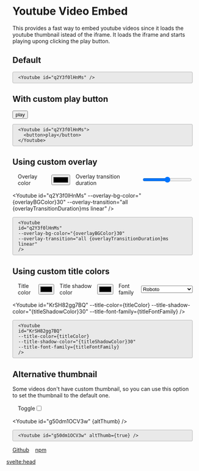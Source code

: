 <script>
  import Youtube from "$lib/Youtube.svelte";
  let overlayBGColor = "#e5a50a";
  let overlayTransitionDuration = 50;

  let titleColor = "#000000";
  let titleShadowColor = "#ffffff";
  let titleFontFamily = "'Segoe UI', Geneva, Verdana, sans-serif";

  let altThumb = false;
</script>

<div class="container">
  <h1>Youtube Video Embed</h1>

  <p>
    This provides a fast way to embed youtube videos since it loads the youtube
    thumbnail istead of the iframe. It loads the iframe and starts playing upong
    clicking the play button.
  </p>

  <h2>Default</h2>
  <Youtube id="q2Y3f0lHnMs" />

```svelte
<Youtube id="q2Y3f0lHnMs" />
```

  <h2>With custom play button</h2>

  <Youtube id="q2Y3f0lHnMs">
    <button>play</button>
  </Youtube>

```svelte
<Youtube id="q2Y3f0lHnMs">
  <button>play</button>
</Youtube>
```

  <h2>Using custom overlay</h2>
  <div class="controls">
    <label for="overlay-color-select">Overlay color</label>
    <input id="overlay-color-select" type="color" bind:value={overlayBGColor} />
    <label for="overlay-transition-duration">Overlay transition duration</label>
    <input
      id="overlay-transition-duration"
      min="0"
      max="1000"
      type="range"
      step="50"
      bind:value={overlayTransitionDuration}
    />
  </div>

<Youtube
id="q2Y3f0lHnMs"
--overlay-bg-color="{overlayBGColor}30"
--overlay-transition="all {overlayTransitionDuration}ms linear"
/>

```svelte
<Youtube
id="q2Y3f0lHnMs"
--overlay-bg-color="{overlayBGColor}30"
--overlay-transition="all {overlayTransitionDuration}ms linear"
/>
```

  <h2>Using custom title colors</h2>
  <div class="controls">
    <label for="title-color-select">Title color</label>
    <input id="title-color-select" type="color" bind:value={titleColor} />
    <label for="title-shadow-color">Title shadow color</label>
    <input id="title-shadow-color" type="color" bind:value={titleShadowColor} />
    <label for="title-font-family">Font family</label>
    <select
      name="title-font-family"
      id="title-font-family"
      bind:value={titleFontFamily}
    >
      <option value="'Roboto', sans-serif">Roboto</option>
      <option value="'Segoe UI', Geneva, Verdana, sans-serif">Segoe UI</option>
      <option value="'Helvetica Neue', Helvetica, Arial, sans-serif"
        >Helvetica Neue</option
      >
      <option value="'Times New Roman', Times, serif">Times New Roman</option>
      <option value="'Courier New', Courier, monospace">Courier New</option>
    </select>
  </div>

<Youtube
id="KrSH82gg7BQ"
--title-color={titleColor}
--title-shadow-color="{titleShadowColor}30"
--title-font-family={titleFontFamily}
/>

```svelte
<Youtube
id="KrSH82gg7BQ"
--title-color={titleColor}
--title-shadow-color="{titleShadowColor}30"
--title-font-family={titleFontFamily}
/>
```

  <h2>Alternative thumbnail</h2>
  <p>
    Some videos don't have custom thumbnail, so you can use this option to set
    the thumbnail to the default one.
  </p>
  <div class="controls">
    <label for="alt-thumbnail-checkbox">Toggle</label>
    <input
      id="alt-thumbnail-checkbox"
      type="checkbox"
      bind:checked={altThumb}
    />
  </div>

<Youtube id="g50dm1OCV3w" {altThumb} />

```svelte
<Youtube id="g50dm1OCV3w" altThumb={true} />
```

  <ul>
    <li>
      <a href="https://github.com/sharu725/youtube-embed">Github</a>
    </li>
    <li>
      <a href="https://www.npmjs.com/package/svelte-youtube-embed">npm</a>
    </li>
  </ul>
</div>

<svelte:head>
<title>Svelte Youtube embed</title>
 <meta name="description" content="Embeds a clickable youtube thumbnail instead of the iframe. Upon clicking, loads the iframe.">
</svelte:head>

<style>
  .container {
    max-width: 800px;
    margin: 0 auto;
    padding-left: 1rem;
    padding-right: 1rem;
  }
  ul {
    display: flex;
    list-style: none;
    padding: 0;
  }
  li {
    margin-right: 1rem;
  }
  .controls {
    display: flex;
    align-items: center;
    margin: 1rem auto;
  }
  .controls label {
    margin-left: 1em;
  }
  pre {
    padding: 0.5em 1em;
    background-color: #e9e9e9;
    border: 1px solid rgb(180, 180, 180);
    border-radius: 3px;
    white-space: pre-wrap;
  }
</style>
